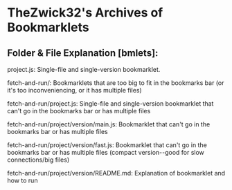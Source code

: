 # TheZwick32's Archives of Bookmarklets
## Folder & File Explanation \[bmlets\]:
project.js: Single-file and single-version bookmarklet.

fetch-and-run/: Bookmarklets that are too big to fit in the bookmarks bar (or it's too inconveniencing, or it has multiple files)

fetch-and-run/project.js: Single-file and single-version bookmarklet that can't go in the bookmarks bar or has multiple files

fetch-and-run/project/version/main.js: Bookmarklet that can't go in the bookmarks bar or has multiple files

fetch-and-run/project/version/fast.js: Bookmarklet that can't go in the bookmarks bar or has multiple files (compact version--good for slow connections/big files)

fetch-and-run/project/version/README.md: Explanation of bookmarklet and how to run


